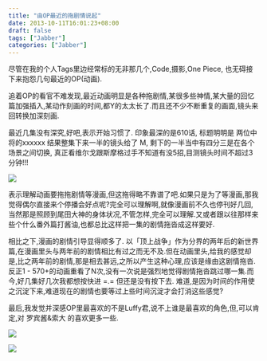 ```yaml
---
title: "由OP最近的拖剧情说起"
date: 2013-10-11T16:01:23+08:00
draft: false
tags: ["Jabber"]
categories: ["Jabber"]
---
```


尽管在我的个人Tags里边经常标的无非那几个,Code,摄影,One Piece, 也无碍接下来抱怨几句最近的OP(动画).

追着OP的看官不难发现,最近动画明显是各种拖剧情,某很多些神情,某大量的回忆篇加强插入,某动作刻画的时间,都Y的太太长了.而且还不少不断重复的画面,镜头来回转换加深刻画.

最近几集没有深究,好吧,表示开始习惯了.
印象最深的是610话, 标题明明是 两位中将的xxxxxx
结果整集下来一半的镜头给了 M,
剩下的一半当中有四分三是在各个场景之间切换,
真正看维尔戈跟斯摩格过手不知道有没5招,目测镜头时间不超过3分钟!!!

![](https://7nnpba.dm2301.livefilestore.com/y2pgFj_q49UBPpAcVG8GOjIkuYoUDgDLbkrcYsFN55uNtMt7jyaTDEs7yPZkRvJ2OK1GdmTBGtbWxoKWTflwela5a7VAH6noYahLwCuXS_V5SE/QQ20131011-2.png?psid=1)

表示理解动画要拖拖剧情等漫画,但这拖得略不靠谱了吧.如果只是为了等漫画,那我觉得偶尔直接来个停播会好点呢?完全可以理解啊,就像漫画前不久也停刊好几回,当然那是照顾到尾田大神的身体状况,不管怎样,完全可以理解.又或者跟以往那样来些个什么番外篇打酱油,也都总比这样把一集的剧情拖沓成这样要好.

相比之下,漫画的剧情引导显得顺多了.  以「顶上战争」作为分界的两年后的新世界篇,在漫画里头与两年前的剧情相比有过之而无不及.但在动画里头,给我的感觉却是,比之两年前的剧情,那是相去甚远,之所以产生这种心理,应该是缘由这剧情拖沓.反正1 - 570+的动画重看了N次,没有一次说是强烈地觉得剧情拖沓跳过哪一集.而今,好几集好几次我都想按快进 =.=  但还是没有按下去. 难道,是因为时间的作用使之沉淀下来,难道现在的剧情也要等过上些时间沉淀才会打消这些感觉?


最后,我发觉并深感OP里最喜欢的不是Luffy君,说不上谁是最喜欢的角色,但,可以肯定,对 罗宾酱&索大 的喜欢更多一些.

![](https://7nmgwa.dm1.livefilestore.com/y2piowWh9rmGFKLaMMZX9p0hjieu0nhXYeJLNicKrqCqu44Ai-nJgUbgIl4ELt5Nty2DCHO6Gd0GHh-GagLaN3XOkefcg5FVZON8l0UQm1yxLE/Nico.Robin.full.1401954.jpg?psid=1)

![](https://7no7na.dm2301.livefilestore.com/y2pyPdpo4WPWPKcGC9nYQoI5vn_BOqO2S31h64Nh-nGZZq4T99T8w3lNT_JVot7o9u9Xeh9g31anmx7mBgY8vnmGza_wDQMYvm9flRIYiUxsVU/7f4996e7jw1e5c2o3526nj20bu0goaar.jpg?psid=1)

